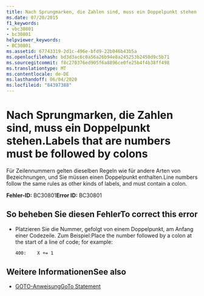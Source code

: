 ```yaml
---
title: Nach Sprungmarken, die Zahlen sind, muss ein Doppelpunkt stehen.
ms.date: 07/20/2015
f1_keywords:
- vbc30801
- bc30801
helpviewer_keywords:
- BC30801
ms.assetid: 67743319-2d1c-496e-bfd9-22b046b43b5a
ms.openlocfilehash: bd3d3ac6c0a56a26b94e8a245253b2450d9c5b71
ms.sourcegitcommit: f8c270376ed905f6a8896ce0fe25b4f4b38ff498
ms.translationtype: MT
ms.contentlocale: de-DE
ms.lasthandoff: 06/04/2020
ms.locfileid: "84397388"
---
```

# <a name="labels-that-are-numbers-must-be-followed-by-colons"></a><span data-ttu-id="4ad4d-102">Nach Sprungmarken, die Zahlen sind, muss ein Doppelpunkt stehen.</span><span class="sxs-lookup"><span data-stu-id="4ad4d-102">Labels that are numbers must be followed by colons</span></span>
<span data-ttu-id="4ad4d-103">Für Zeilennummern gelten dieselben Regeln wie für andere Arten von Bezeichnungen, und Sie müssen einen Doppelpunkt enthalten.</span><span class="sxs-lookup"><span data-stu-id="4ad4d-103">Line numbers follow the same rules as other kinds of labels, and must contain a colon.</span></span>  
  
 <span data-ttu-id="4ad4d-104">**Fehler-ID:** BC30801</span><span class="sxs-lookup"><span data-stu-id="4ad4d-104">**Error ID:** BC30801</span></span>  
  
## <a name="to-correct-this-error"></a><span data-ttu-id="4ad4d-105">So beheben Sie diesen Fehler</span><span class="sxs-lookup"><span data-stu-id="4ad4d-105">To correct this error</span></span>  
  
- <span data-ttu-id="4ad4d-106">Platzieren Sie die Nummer, gefolgt von einem Doppelpunkt, am Anfang einer Codezeile. Zum Beispiel:</span><span class="sxs-lookup"><span data-stu-id="4ad4d-106">Place the number followed by a colon at the start of a line of code; for example:</span></span>  
  
    ```vb  
    400:    X += 1  
    ```  
  
## <a name="see-also"></a><span data-ttu-id="4ad4d-107">Weitere Informationen</span><span class="sxs-lookup"><span data-stu-id="4ad4d-107">See also</span></span>

- [<span data-ttu-id="4ad4d-108">GOTO-Anweisung</span><span class="sxs-lookup"><span data-stu-id="4ad4d-108">GoTo Statement</span></span>](../statements/goto-statement.md)
